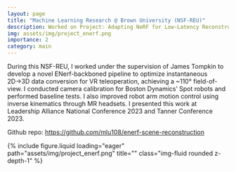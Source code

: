 ```yaml
---
layout: page
title: "Machine Learning Research @ Brown University (NSF-REU)"
description: Worked on Project: Adapting NeRF for Low-Latency Reconstruction in VR Teleoperation
img: assets/img/project_enerf.png
importance: 2
category: main
---
```

During this NSF-REU, I worked under the supervision of James Tompkin to develop a novel ENerf-backboned pipeline to optimize instantaneous 2D→3D data conversion for VR teleoperation, achieving a ~110° field-of-view. I conducted camera calibration for Boston Dynamics’ Spot robots and performed baseline tests. I also improved robot arm motion control using inverse kinematics through MR headsets. I presented this work at Leadership Alliance National Conference 2023 and Tanner Conference 2023. 

Github repo: https://github.com/mlu108/enerf-scene-reconstruction
<div class="row">
    <div class="col-sm mt-3 mt-md-0">
        {% include figure.liquid loading="eager" path="assets/img/project_enerf.png" title="" class="img-fluid rounded z-depth-1" %}
    </div>
</div>


